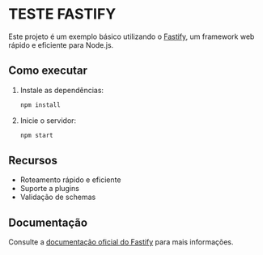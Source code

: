 # TESTE FASTIFY

Este projeto é um exemplo básico utilizando o [Fastify](https://www.fastify.io/), um framework web rápido e eficiente para Node.js.

## Como executar

1. Instale as dependências:
    ```bash
    npm install
    ```

2. Inicie o servidor:
    ```bash
    npm start
    ```

## Recursos

- Roteamento rápido e eficiente
- Suporte a plugins
- Validação de schemas

## Documentação

Consulte a [documentação oficial do Fastify](https://www.fastify.io/docs/latest/) para mais informações.